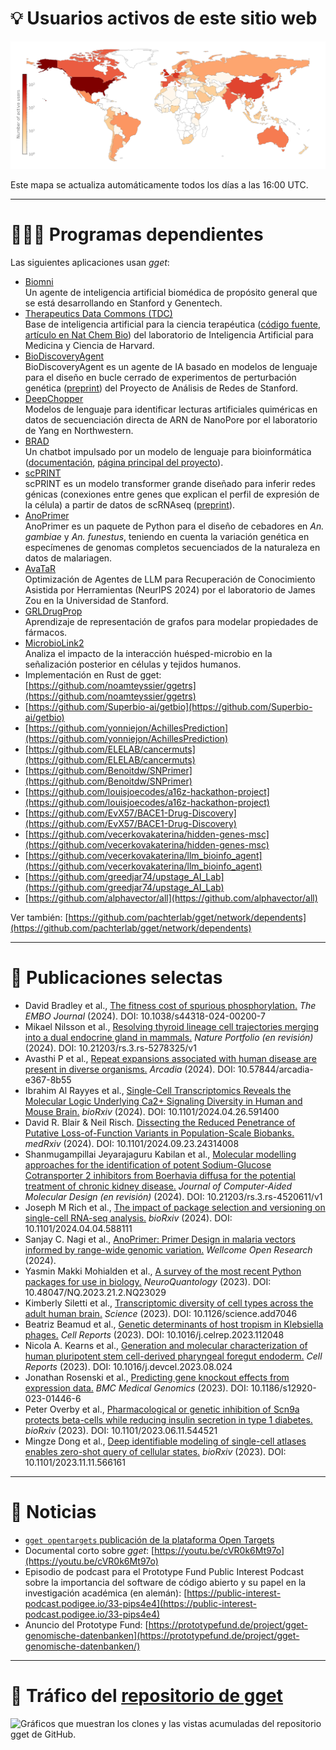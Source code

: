 # 💡 Usuarios activos de este sitio web

[![Mapa de calor en forma de mapa mundial que muestra el número de usuarios activos del sitio web de gget por país.](https://github.com/lauraluebbert/lauraluebbert/raw/main/gget_user_map.png)](https://github.com/lauraluebbert/lauraluebbert)

Este mapa se actualiza automáticamente todos los días a las 16:00 UTC.
___

# 🧑‍🤝‍🧑 Programas dependientes
Las siguientes aplicaciones usan *gget*:
- [Biomni](https://biomni.stanford.edu/)  
  Un agente de inteligencia artificial biomédica de propósito general que se está desarrollando en Stanford y Genentech.
- [Therapeutics Data Commons (TDC)](https://tdcommons.ai/)  
  Base de inteligencia artificial para la ciencia terapéutica ([código fuente](https://github.com/mims-harvard/TDC), [artículo en Nat Chem Bio](https://www.nature.com/articles/s41589-022-01131-2)) del laboratorio de Inteligencia Artificial para Medicina y Ciencia de Harvard.
- [BioDiscoveryAgent](https://github.com/snap-stanford/BioDiscoveryAgent)  
  BioDiscoveryAgent es un agente de IA basado en modelos de lenguaje para el diseño en bucle cerrado de experimentos de perturbación genética ([preprint](https://arxiv.org/abs/2405.17631)) del Proyecto de Análisis de Redes de Stanford.
- [DeepChopper](https://ylab-hi.github.io/DeepChopper/)  
  Modelos de lenguaje para identificar lecturas artificiales quiméricas en datos de secuenciación directa de ARN de NanoPore por el laboratorio de Yang en Northwestern.
- [BRAD](https://github.com/Jpickard1/BRAD)  
  Un chatbot impulsado por un modelo de lenguaje para bioinformática ([documentación](https://brad-bioinformatics-retrieval-augmented-data.readthedocs.io/en/latest/index.html), [página principal del proyecto](https://brad-bioinformatics-retrieval-augmented-data.readthedocs.io/_/downloads/en/latest/pdf/)).
- [scPRINT](https://www.jkobject.com/scPRINT/)  
  scPRINT es un modelo transformer grande diseñado para inferir redes génicas (conexiones entre genes que explican el perfil de expresión de la célula) a partir de datos de scRNAseq ([preprint](https://www.biorxiv.org/content/10.1101/2024.07.29.605556v1)).
- [AnoPrimer](https://sanjaynagi.github.io/AnoPrimer/landing-page.html)  
  AnoPrimer es un paquete de Python para el diseño de cebadores en *An. gambiae* y *An. funestus*, teniendo en cuenta la variación genética en especímenes de genomas completos secuenciados de la naturaleza en datos de malariagen.
- [AvaTaR](https://github.com/zou-group/avatar)  
  Optimización de Agentes de LLM para Recuperación de Conocimiento Asistida por Herramientas (NeurIPS 2024) por el laboratorio de James Zou en la Universidad de Stanford.
- [GRLDrugProp](https://github.com/Madscba/GRLDrugProp)  
  Aprendizaje de representación de grafos para modelar propiedades de fármacos.
- [MicrobioLink2](https://github.com/korcsmarosgroup/MicrobioLink2)  
  Analiza el impacto de la interacción huésped-microbio en la señalización posterior en células y tejidos humanos.  
- Implementación en Rust de gget: [https://github.com/noamteyssier/ggetrs](https://github.com/noamteyssier/ggetrs)
- [https://github.com/Superbio-ai/getbio](https://github.com/Superbio-ai/getbio)
- [https://github.com/yonniejon/AchillesPrediction](https://github.com/yonniejon/AchillesPrediction)
- [https://github.com/ELELAB/cancermuts](https://github.com/ELELAB/cancermuts)
- [https://github.com/Benoitdw/SNPrimer](https://github.com/Benoitdw/SNPrimer)
- [https://github.com/louisjoecodes/a16z-hackathon-project](https://github.com/louisjoecodes/a16z-hackathon-project)
- [https://github.com/EvX57/BACE1-Drug-Discovery](https://github.com/EvX57/BACE1-Drug-Discovery)
- [https://github.com/vecerkovakaterina/hidden-genes-msc](https://github.com/vecerkovakaterina/hidden-genes-msc)
- [https://github.com/vecerkovakaterina/llm_bioinfo_agent](https://github.com/vecerkovakaterina/llm_bioinfo_agent)
- [https://github.com/greedjar74/upstage_AI_Lab](https://github.com/greedjar74/upstage_AI_Lab)
- [https://github.com/alphavector/all](https://github.com/alphavector/all)

Ver también: [https://github.com/pachterlab/gget/network/dependents](https://github.com/pachterlab/gget/network/dependents)

___

# 📃 Publicaciones selectas
- David Bradley et al., [The fitness cost of spurious phosphorylation.](https://doi.org/10.1038/s44318-024-00200-7) *The EMBO Journal* (2024). DOI: 10.1038/s44318-024-00200-7
- Mikael Nilsson et al., [Resolving thyroid lineage cell trajectories merging into a dual endocrine gland in mammals.](https://doi.org/10.21203/rs.3.rs-5278325/v1) *Nature Portfolio (en revisión)* (2024). DOI: 10.21203/rs.3.rs-5278325/v1
- Avasthi P et al., [Repeat expansions associated with human disease are present in diverse organisms.](https://doi.org/10.57844/arcadia-e367-8b55) *Arcadia* (2024). DOI: 10.57844/arcadia-e367-8b55
- Ibrahim Al Rayyes et al., [Single-Cell Transcriptomics Reveals the Molecular Logic Underlying Ca2+ Signaling Diversity in Human and Mouse Brain.](https://doi.org/10.1101/2024.04.26.591400) *bioRxiv* (2024). DOI: 10.1101/2024.04.26.591400
- David R. Blair & Neil Risch. [Dissecting the Reduced Penetrance of Putative Loss-of-Function Variants in Population-Scale Biobanks.](https://doi.org/10.1101/2024.09.23.24314008) *medRxiv* (2024). DOI: 10.1101/2024.09.23.24314008
- Shanmugampillai Jeyarajaguru Kabilan et al., [Molecular modelling approaches for the identification of potent Sodium-Glucose Cotransporter 2 inhibitors from Boerhavia diffusa for the potential treatment of chronic kidney disease.](https://doi.org/10.21203/rs.3.rs-4520611/v1) *Journal of Computer-Aided Molecular Design (en revisión)* (2024). DOI: 10.21203/rs.3.rs-4520611/v1
- Joseph M Rich et al., [The impact of package selection and versioning on single-cell RNA-seq analysis.](https://pmc.ncbi.nlm.nih.gov/articles/PMC11014608/#:~:text=10.1101/2024.04.04.588111) *bioRxiv* (2024). DOI: 10.1101/2024.04.04.588111
- Sanjay C. Nagi et al., [AnoPrimer: Primer Design in malaria vectors informed by range-wide genomic variation.](https://wellcomeopenresearch.org/articles/9-255/v1) *Wellcome Open Research* (2024).
- Yasmin Makki Mohialden et al., [A survey of the most recent Python packages for use in biology.](http://dx.doi.org/10.48047/NQ.2023.21.2.NQ23029) *NeuroQuantology* (2023). DOI: 10.48047/NQ.2023.21.2.NQ23029 
- Kimberly Siletti et al., [Transcriptomic diversity of cell types across the adult human brain.](https://doi.org/10.1126/science.add7046) *Science* (2023). DOI: 10.1126/science.add7046
- Beatriz Beamud et al., [Genetic determinants of host tropism in Klebsiella phages.](https://doi.org/10.1016/j.celrep.2023.112048) *Cell Reports* (2023). DOI: 10.1016/j.celrep.2023.112048
- Nicola A. Kearns et al., [Generation and molecular characterization of human pluripotent stem cell-derived pharyngeal foregut endoderm.](https://doi.org/10.1016/j.devcel.2023.08.024) *Cell Reports* (2023). DOI: 10.1016/j.devcel.2023.08.024
- Jonathan Rosenski et al., [Predicting gene knockout effects from expression data.](https://link.springer.com/article/10.1186/s12920-023-01446-6) *BMC Medical Genomics* (2023). DOI: 10.1186/s12920-023-01446-6
- Peter Overby et al., [Pharmacological or genetic inhibition of Scn9a protects beta-cells while reducing insulin secretion in type 1 diabetes.](https://doi.org/10.1101/2023.06.11.544521) *bioRxiv* (2023). DOI: 10.1101/2023.06.11.544521
- Mingze Dong et al., [Deep identifiable modeling of single-cell atlases enables zero-shot query of cellular states.](https://doi.org/10.1101/2023.11.11.566161) *bioRxiv* (2023). DOI: 10.1101/2023.11.11.566161

___

# 📰 Noticias
- [`gget opentargets` publicación de la plataforma Open Targets](https://blog.opentargets.org/case-study-gget/)
- Documental corto sobre *gget*: [https://youtu.be/cVR0k6Mt97o](https://youtu.be/cVR0k6Mt97o)
- Episodio de podcast para el Prototype Fund Public Interest Podcast sobre la importancia del software de código abierto y su papel en la investigación académica (en alemán): [https://public-interest-podcast.podigee.io/33-pips4e4](https://public-interest-podcast.podigee.io/33-pips4e4)
- Anuncio del Prototype Fund: [https://prototypefund.de/project/gget-genomische-datenbanken](https://prototypefund.de/project/gget-genomische-datenbanken/)

___

# 🚂 Tráfico del [repositorio de gget](https://github.com/pachterlab/gget/)
![Gráficos que muestran los clones y las vistas acumuladas del repositorio gget de GitHub.](https://raw.githubusercontent.com/pachterlab/gget/traffic/plots/gget_cumulative_clones_views.png)

